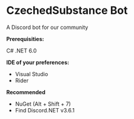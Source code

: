 # CzechedSubstance Bot

A Discord bot for our community

**Prerequisities:**

C# .NET 6.0

**IDE of your preferences:**
 - Visual Studio
 - Rider

**Recommended**
 - NuGet (Alt + Shift + 7)
 - Find Discord.NET v3.6.1
